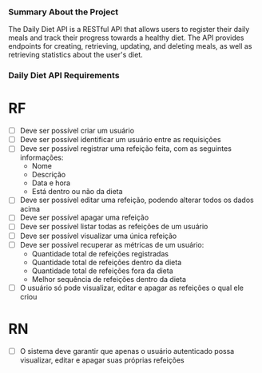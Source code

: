 ### Summary About the Project

The Daily Diet API is a RESTful API that allows users to register their daily meals and track their progress towards a healthy diet. The API provides endpoints for creating, retrieving, updating, and deleting meals, as well as retrieving statistics about the user's diet.

### Daily Diet API Requirements

# RF

- [ ] Deve ser possível criar um usuário
- [ ] Deve ser possível identificar um usuário entre as requisições
- [ ] Deve ser possível registrar uma refeição feita, com as seguintes informações:
  - Nome
  - Descrição
  - Data e hora
  - Está dentro ou não da dieta
- [ ] Deve ser possível editar uma refeição, podendo alterar todos os dados acima
- [ ] Deve ser possível apagar uma refeição
- [ ] Deve ser possível listar todas as refeições de um usuário
- [ ] Deve ser possível visualizar uma única refeição
- [ ] Deve ser possível recuperar as métricas de um usuário:
  - Quantidade total de refeições registradas
  - Quantidade total de refeições dentro da dieta
  - Quantidade total de refeições fora da dieta
  - Melhor sequência de refeições dentro da dieta
- [ ] O usuário só pode visualizar, editar e apagar as refeições o qual ele criou

# RN

- [ ] O sistema deve garantir que apenas o usuário autenticado possa visualizar, editar e apagar suas próprias refeições
